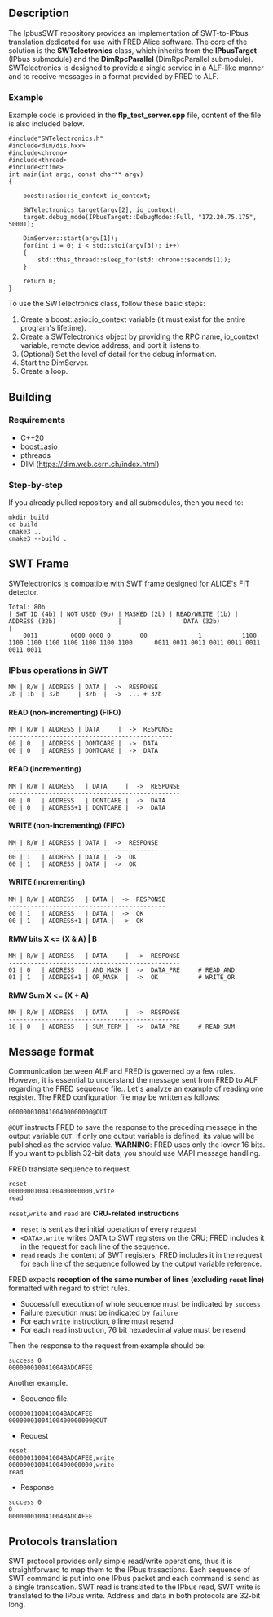 ## Description

The IpbusSWT repository provides an implementation of SWT-to-IPbus translation dedicated for use with FRED Alice software. The core of the solution is the **SWTelectronics** class, which inherits from the **IPbusTarget** (IPbus submodule) and the **DimRpcParallel** (DimRpcParallel submodule). SWTelectronics is designed to provide a single service in a ALF-like manner and to receive messages in a format provided by FRED to ALF. 

### Example
Example code is provided in the **flp_test_server.cpp** file, content of the file is also included below.

```
#include"SWTelectronics.h"
#include<dim/dis.hxx>
#include<chrono>
#include<thread>
#include<ctime>
int main(int argc, const char** argv)
{
    
    boost::asio::io_context io_context;

    SWTelectronics target(argv[2], io_context);
    target.debug_mode(IPbusTarget::DebugMode::Full, "172.20.75.175", 50001);

    DimServer::start(argv[1]);
    for(int i = 0; i < std::stoi(argv[3]); i++)
    {
        std::this_thread::sleep_for(std::chrono::seconds(1));
    }

    return 0;
}
```

To use the SWTelectronics class, follow these basic steps:

1. Create a boost::asio::io_context variable (it must exist for the entire program's lifetime).
2. Create a SWTelectronics object by providing the RPC name, io_context variable, remote device address, and port it listens to.
3. (Optional) Set the level of detail for the debug information.
4. Start the DimServer.
5. Create a loop.


## Building

### Requirements
- C++20
- boost::asio
- pthreads
- DIM (https://dim.web.cern.ch/index.html)

### Step-by-step

If you already pulled repository and all submodules, then you need to:

```
mkdir build
cd build
cmake3 ..
cmake3 --build .
```

## SWT Frame

SWTelectronics is compatible with SWT frame designed for ALICE's FIT detector.

```
Total: 80b
| SWT ID (4b) | NOT USED (9b) | MASKED (2b) | READ/WRITE (1b) |             ADDRESS (32b)                 |                 DATA (32b)              |
    0011         0000 0000 0        00              1           1100 1100 1100 1100 1100 1100 1100 1100      0011 0011 0011 0011 0011 0011 0011 0011
```

### IPbus operations in SWT
```
MM | R/W | ADDRESS | DATA |  ->  RESPONSE
2b | 1b  | 32b     | 32b  |  ->  ... + 32b
```

#### READ (non-incrementing) (FIFO)
```
MM | R/W | ADDRESS | DATA     |  ->  RESPONSE
---------------------------------------------
00 | 0   | ADDRESS | DONTCARE |  ->  DATA
00 | 0   | ADDRESS | DONTCARE |  ->  DATA
```

#### READ (incrementing)
```
MM | R/W | ADDRESS   | DATA     |  ->  RESPONSE
-----------------------------------------------
00 | 0   | ADDRESS   | DONTCARE |  ->  DATA
00 | 0   | ADDRESS+1 | DONTCARE |  ->  DATA
```

#### WRITE (non-incrementing) (FIFO)
```
MM | R/W | ADDRESS | DATA |  ->  RESPONSE
-----------------------------------------
00 | 1   | ADDRESS | DATA |  ->  OK
00 | 1   | ADDRESS | DATA |  ->  OK
```

#### WRITE (incrementing)
```
MM | R/W | ADDRESS   | DATA |  ->  RESPONSE
-------------------------------------------
00 | 1   | ADDRESS   | DATA |  ->  OK
00 | 1   | ADDRESS+1 | DATA |  ->  OK
```

#### RMW bits X <= (X & A) | B
```
MM | R/W | ADDRESS   | DATA     |  ->  RESPONSE
-----------------------------------------------
01 | 0   | ADDRESS   | AND_MASK |  ->  DATA_PRE     # READ_AND
01 | 1   | ADDRESS+1 | OR_MASK  |  ->  OK           # WRITE_OR
```


#### RMW Sum  X <= (X + A)
```
MM | R/W | ADDRESS   | DATA     |  ->  RESPONSE
-----------------------------------------------
10 | 0   | ADDRESS   | SUM_TERM |  ->  DATA_PRE     # READ_SUM
```

## Message format

Communication between ALF and FRED is governed by a few rules. However, it is essential to understand the message sent from FRED to ALF regarding the FRED sequence file.. Let's analyze an example of reading one register. The FRED configuration file may be written as follows:
```
00000001004100400000000@OUT
```
`@OUT` instructs FRED to save the response to the preceding message in the output variable `OUT`. If only one output variable is defined, its value will be published as the service value. **WARNING**: FRED uses only the lower 16 bits. If you want to publish 32-bit data, you should use MAPI message handling.

FRED translate sequence to request.
```
reset
00000001004100400000000,write
read
```

`reset`,`write` and `read` are **CRU-related instructions**
- `reset` is sent as the initial operation of every request 
- `<DATA>,write` writes DATA to SWT registers on the CRU; FRED includes it in the request for each line of the sequence.
- `read` reads the content of SWT registers; FRED includes it in the request for each line of the sequence followed by the output variable reference.

FRED expects **reception of the same number of lines (excluding `reset` line)** formatted with regard to strict rules.
- Successfull execution of whole sequence must be indicated by `success`
- Failure execution must be indicated by `failure`
- For each `write` instruction, `0` line must resend
- For each `read` instruction, 76 bit hexadecimal value must be resend

Then the response to the request from example should be:

```
success 0
000000010041004BADCAFEE
```

Another example.
- Sequence file.
```
000000110041004BADCAFEE
00000001004100400000000@OUT
```
- Request
```
reset
000000110041004BADCAFEE,write
00000001004100400000000,write
read

```
- Response
```
success 0
0
000000010041004BADCAFEE
```

## Protocols translation
SWT protocol provides only simple read/write operations, thus it is straightforward to map them to the IPbus trasactions. Each sequence of SWT command is put into one IPbus packet and each command is send as a single transcation. SWT read is translated to the IPbus read, SWT write is translated to the IPbus write. Address and data in both protocols are 32-bit long.
